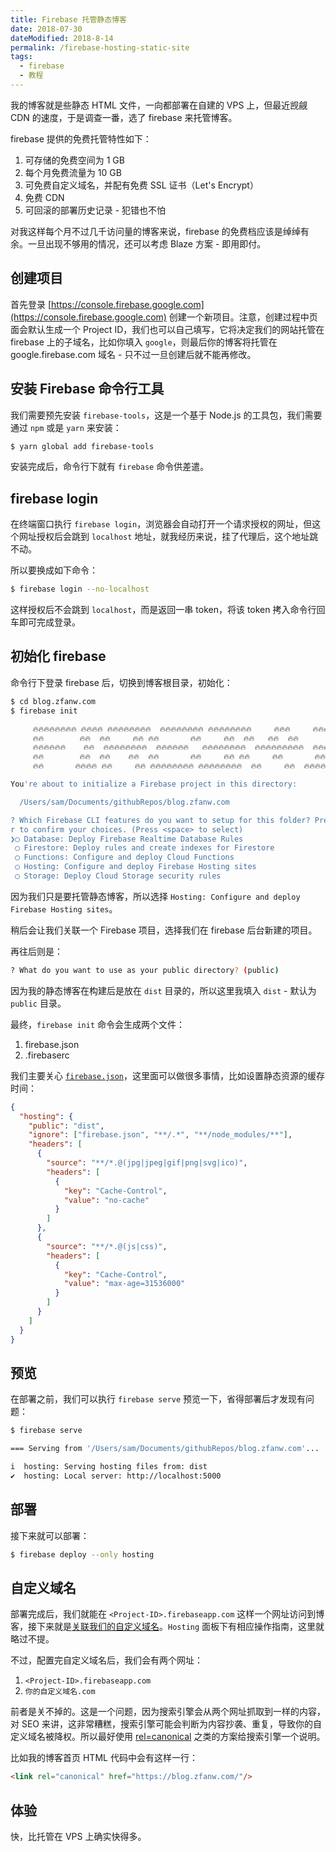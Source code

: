 ```yaml
---
title: Firebase 托管静态博客
date: 2018-07-30
dateModified: 2018-8-14
permalink: /firebase-hosting-static-site
tags:
  - firebase
  - 教程
---
```


我的博客就是些静态 HTML 文件，一向都部署在自建的 VPS 上，但最近觊觎 CDN 的速度，于是调查一番，选了 firebase 来托管博客。

firebase 提供的免费托管特性如下：

1. 可存储的免费空间为 1 GB
2. 每个月免费流量为 10 GB
3. 可免费自定义域名，并配有免费 SSL 证书（Let's Encrypt）
4. 免费 CDN
5. 可回滚的部署历史记录 - 犯错也不怕

对我这样每个月不过几千访问量的博客来说，firebase 的免费档应该是绰绰有余。一旦出现不够用的情况，还可以考虑 Blaze 方案 - 即用即付。

## 创建项目

首先登录 [https://console.firebase.google.com](https://console.firebase.google.com) 创建一个新项目。注意，创建过程中页面会默认生成一个 Project ID，我们也可以自己填写，它将决定我们的网站托管在 firebase 上的子域名，比如你填入 `google`，则最后你的博客将托管在 google.firebase.com 域名 - 只不过一旦创建后就不能再修改。

## 安装 Firebase 命令行工具

我们需要预先安装 `firebase-tools`，这是一个基于 Node.js 的工具包，我们需要通过 `npm` 或是 `yarn` 来安装：

```bash
$ yarn global add firebase-tools
```

安装完成后，命令行下就有 `firebase` 命令供差遣。

## firebase login

在终端窗口执行 `firebase login`，浏览器会自动打开一个请求授权的网址，但这个网址授权后会跳到 `localhost` 地址，就我经历来说，挂了代理后，这个地址跳不动。

所以要换成如下命令：

```bash
$ firebase login --no-localhost
```

这样授权后不会跳到 `localhost`，而是返回一串 token，将该 token 拷入命令行回车即可完成登录。

## 初始化 firebase

命令行下登录 firebase 后，切换到博客根目录，初始化：

```bash
$ cd blog.zfanw.com
$ firebase init

     🔥🔥🔥🔥🔥🔥🔥🔥 🔥🔥🔥🔥 🔥🔥🔥🔥🔥🔥🔥🔥  🔥🔥🔥🔥🔥🔥🔥🔥 🔥🔥🔥🔥🔥🔥🔥🔥     🔥🔥🔥     🔥🔥🔥🔥🔥🔥  🔥🔥🔥🔥🔥🔥🔥🔥
     🔥🔥        🔥🔥  🔥🔥     🔥🔥 🔥🔥       🔥🔥     🔥🔥  🔥🔥   🔥🔥  🔥🔥       🔥🔥
     🔥🔥🔥🔥🔥🔥    🔥🔥  🔥🔥🔥🔥🔥🔥🔥🔥  🔥🔥🔥🔥🔥🔥   🔥🔥🔥🔥🔥🔥🔥🔥  🔥🔥🔥🔥🔥🔥🔥🔥🔥  🔥🔥🔥🔥🔥🔥  🔥🔥🔥🔥🔥🔥
     🔥🔥        🔥🔥  🔥🔥    🔥🔥  🔥🔥       🔥🔥     🔥🔥 🔥🔥     🔥🔥       🔥🔥 🔥🔥
     🔥🔥       🔥🔥🔥🔥 🔥🔥     🔥🔥 🔥🔥🔥🔥🔥🔥🔥🔥 🔥🔥🔥🔥🔥🔥🔥🔥  🔥🔥     🔥🔥  🔥🔥🔥🔥🔥🔥  🔥🔥🔥🔥🔥🔥🔥🔥

You're about to initialize a Firebase project in this directory:

  /Users/sam/Documents/githubRepos/blog.zfanw.com

? Which Firebase CLI features do you want to setup for this folder? Press Space to select features, then Ente
r to confirm your choices. (Press <space> to select)
❯◯ Database: Deploy Firebase Realtime Database Rules
 ◯ Firestore: Deploy rules and create indexes for Firestore
 ◯ Functions: Configure and deploy Cloud Functions
 ◯ Hosting: Configure and deploy Firebase Hosting sites
 ◯ Storage: Deploy Cloud Storage security rules
```

因为我们只是要托管静态博客，所以选择 `Hosting: Configure and deploy Firebase Hosting sites`。

稍后会让我们关联一个 Firebase 项目，选择我们在 firebase 后台新建的项目。

再往后则是：

```bash
? What do you want to use as your public directory? (public)
```

因为我的静态博客在构建后是放在 `dist` 目录的，所以这里我填入 `dist` - 默认为 `public` 目录。

最终，`firebase init` 命令会生成两个文件：

1. firebase.json
2. .firebaserc

我们主要关心 [`firebase.json`](https://firebase.google.com/docs/hosting/full-config)，这里面可以做很多事情，比如设置静态资源的缓存时间：

```json
{
  "hosting": {
    "public": "dist",
    "ignore": ["firebase.json", "**/.*", "**/node_modules/**"],
    "headers": [
      {
        "source": "**/*.@(jpg|jpeg|gif|png|svg|ico)",
        "headers": [
          {
            "key": "Cache-Control",
            "value": "no-cache"
          }
        ]
      },
      {
        "source": "**/*.@(js|css)",
        "headers": [
          {
            "key": "Cache-Control",
            "value": "max-age=31536000"
          }
        ]
      }
    ]
  }
}
```

## 预览

在部署之前，我们可以执行 `firebase serve` 预览一下，省得部署后才发现有问题：

```bash
$ firebase serve

=== Serving from '/Users/sam/Documents/githubRepos/blog.zfanw.com'...

i  hosting: Serving hosting files from: dist
✔  hosting: Local server: http://localhost:5000
```

## 部署

接下来就可以部署：

```bash
$ firebase deploy --only hosting
```

## 自定义域名

部署完成后，我们就能在 `<Project-ID>.firebaseapp.com` 这样一个网址访问到博客，接下来就是[关联我们的自定义域名](https://firebase.google.com/docs/hosting/custom-domain?hl=zh-cn)。`Hosting` 面板下有相应操作指南，这里就略过不提。

不过，配置完自定义域名后，我们会有两个网址：

1. `<Project-ID>.firebaseapp.com`
2. `你的自定义域名.com`

前者是关不掉的。这是一个问题，因为搜索引擎会从两个网址抓取到一样的内容，对 SEO 来讲，这非常糟糕，搜索引擎可能会判断为内容抄袭、重复，导致你的自定义域名被降权。所以最好使用 [rel=canonical](https://support.google.com/webmasters/answer/139066?hl=zh-Hant) 之类的方案给搜索引擎一个说明。

比如我的博客首页 HTML 代码中会有这样一行：

```html
<link rel="canonical" href="https://blog.zfanw.com/"/>
```
## 体验

快，比托管在 VPS 上确实快得多。
